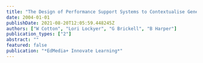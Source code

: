 ```yaml
---
title: "The Design of Performance Support Systems to Contextualise Generic Learning Designs"
date: 2004-01-01
publishDate: 2021-08-20T12:05:59.448245Z
authors: ["W Cotton", "Lori Lockyer", "G Brickell", "B Harper"]
publication_types: ["2"]
abstract: ""
featured: false
publication: "*EdMedia+ Innovate Learning*"
---
```


